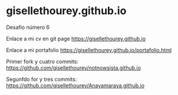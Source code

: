 # gisellethourey.github.io

Desafio número 6

Enlace a mi cv en git page https://gisellethourey.github.io

Enlace a mi portafolio https://gisellethourey.github.io/portafolio.html

Primer fork y cuatro commits: https://github.com/gisellethourey/notnowsista.github.io

Segunfdo for y tres commits: https://github.com/gisellethourey/Anayamaraya.github.io



